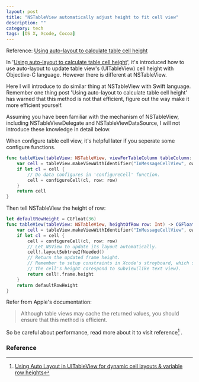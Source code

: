 ```yaml
---
layout: post
title: "NSTableView automatically adjust height to fit cell view"
description: ""
category: tech
tags: [OS X, Xcode, Cocoa]
---
```

<!-- {% include JB/setup %} -->

Reference: [Using auto-layout to calculate table cell height](http://blog.amyworrall.com/post/66085151655/using-auto-layout-to-calculate-table-cell-height)

In '[Using auto-layout to calculate table cell height](http://blog.amyworrall.com/post/66085151655/using-auto-layout-to-calculate-table-cell-height)', it's introduced how to use auto-layout to update table view's (UITableView) cell height with Objective-C language. However there is different at NSTableView.

Here I will introduce to do similar thing at NSTableView with Swift language. Remember one thing post 'Using auto-layout to calculate table cell height' has warned that this method is not that efficient, figure out the way make it more efficient yourself.

Assuming you have been familiar with the mechanism of NSTableView, including NSTableViewDelegate and NSTableViewDataSource, I will not introduce these knowledge in detail below.

When configure table cell view, it's helpful later if you seperate some configure functions.

```swift
func tableView(tableView: NSTableView, viewForTableColumn tableColumn: NSTableColumn?, row: Int) -> NSView? {
    var cell = tableView.makeViewWithIdentifier("InMessageCellView", owner: self)
    if let cl = cell {
        // Do data configures in 'configureCell' function.
        cell = configureCell(cl, row: row)
    }
    return cell
}
```

Then tell NSTableView the height of row:

```swift
let defaultRowHeight = CGFloat(36)
func tableView(tableView: NSTableView, heightOfRow row: Int) -> CGFloat {
    var cell = tableView.makeViewWithIdentifier("InMessageCellView", owner: self)
    if let cl = cell {
        cell = configureCell(cl, row: row)
        // Let NSView to update its layout automatically.
        cell!.layoutSubtreeIfNeeded()
        // Return the updated frame height.
        // Remember to setup constraints in Xcode's stroyboard, which should limit 
        // the cell's height corespond to subview(like text view).
        return cell!.frame.height
    }
    return defaultRowHeight
}
```

Refer from Apple's documentation:
> Although table views may cache the returned values, you should ensure that this method is efficient.

So be careful about performance, read more about it to visit reference[^1] .

### Reference

[^1]: [Using Auto Layout in UITableView for dynamic cell layouts & variable row heights](http://stackoverflow.com/questions/18746929/using-auto-layout-in-uitableview-for-dynamic-cell-layouts-variable-row-heights)
